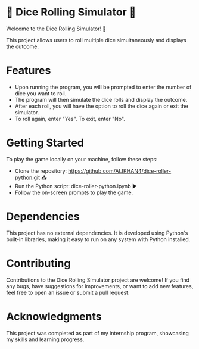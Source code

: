 # 🎲 Dice Rolling Simulator 🎲
Welcome to the Dice Rolling Simulator! 🎉

This project allows users to roll multiple dice simultaneously and displays the outcome.
# Features
- Upon running the program, you will be prompted to enter the number of dice you want to roll.
- The program will then simulate the dice rolls and display the outcome.
- After each roll, you will have the option to roll the dice again or exit the simulator.
- To roll again, enter "Yes". To exit, enter "No".

# Getting Started

To play the game locally on your machine, follow these steps:

- Clone the repository: https://github.com/ALIKHAN4/dice-roller-python.git 📥
- Run the Python script: dice-roller-python.ipynb ▶️
- Follow the on-screen prompts to play the game.

# Dependencies
This project has no external dependencies. It is developed using Python's built-in libraries, making it easy to run on any system with Python installed.

# Contributing
Contributions to the Dice Rolling Simulator project are welcome! If you find any bugs, have suggestions for improvements, or want to add new features, feel free to open an issue or submit a pull request.

# Acknowledgments
This project was completed as part of my internship program, showcasing my skills and learning progress.
